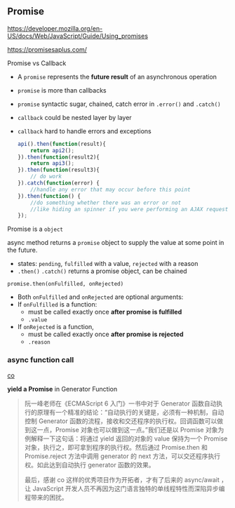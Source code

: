 Promise
------------

https://developer.mozilla.org/en-US/docs/Web/JavaScript/Guide/Using_promises

https://promisesaplus.com/

Promise vs Callback
- A `promise` represents the **future result** of an asynchronous operation
- `promise` is more than callbacks
- `promise` syntactic sugar, chained, catch error in `.error()` and `.catch()`
- `callback` could be nested layer by layer
- `callback` hard to handle errors and exceptions

  ```js
  api().then(function(result){
      return api2();
  }).then(function(result2){
      return api3();
  }).then(function(result3){
      // do work
  }).catch(function(error) {
      //handle any error that may occur before this point
  }).then(function() {
      //do something whether there was an error or not
      //like hiding an spinner if you were performing an AJAX request.
  });
  ```

Promise is a `object`

async method returns a `promise` object to supply the value at some point in the future.
- states: `pending`, `fulfilled` with a value, `rejected` with a reason
- `.then()` `.catch()` returns a promise object, can be chained


`promise.then(onFulfilled, onRejected)`
- Both `onFulfilled` and `onRejected` are optional arguments:
- If `onFulfilled` is a function:
  - must be called exactly once **after promise is fulfilled**
  - `.value`
- If `onRejected` is a function,
  - must be called exactly once **after promise is rejected**
  - `.reason`

  
### async function call

[co](https://github.com/tj/co)

**yield a Promise**  in Generator Function

> 阮一峰老师在《ECMAScript 6 入门》一书中对于 Generator 函数自动执行的原理有一个精准的结论：“自动执行的关键是，必须有一种机制，自动控制 Generator 函数的流程，接收和交还程序的执行权。回调函数可以做到这一点，Promise 对象也可以做到这一点。”我们还是以 Promise 对象为例解释一下这句话：将通过 yield 返回的对象的 value 保持为一个 Promise 对象，执行之，即可拿到程序的执行权。然后通过 Promise.then 和 Promise.reject 方法中调用 generator 的 next 方法，可以交还程序执行权。如此达到自动执行 generator 函数的效果。
>
> 最后，感谢 co 这样的优秀项目作为开拓者，才有了后来的 async/await ，让 JavaScript 开发人员不再因为这门语言独特的单线程特性而深陷异步编程带来的困扰。